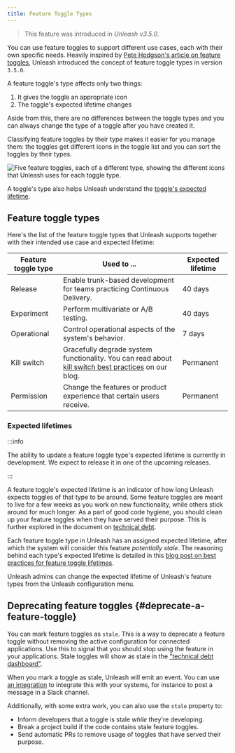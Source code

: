 ```yaml
---
title: Feature Toggle Types
---
```


> This feature was introduced in _Unleash v3.5.0_.

You can use feature toggles to support different use cases, each with their own specific needs. Heavily inspired by [Pete Hodgson's article on feature toggles](https://martinfowler.com/articles/feature-toggles.html), Unleash introduced the concept of feature toggle types in version `3.5.0`.

A feature toggle's type affects only two things:
1. It gives the toggle an appropriate icon
2. The toggle's expected lifetime changes

Aside from this, there are no differences between the toggle types and you can always change the type of a toggle after you have created it.

Classifying feature toggles by their type makes it easier for you manage them: the toggles get different icons in the toggle list and you can sort the toggles by their types.

![Five feature toggles, each of a different type, showing the different icons that Unleash uses for each toggle type.](/img/toggle_type_icons.png "Feature toggle type icons")

A toggle's type also helps Unleash understand the [toggle's expected lifetime](#expected-lifetimes).
## Feature toggle types

Here's the list of the feature toggle types that Unleash supports together with their intended use case and expected lifetime:

| Feature toggle type | Used to ...                                                                                                                                                       | Expected lifetime |
|---------------------|-------------------------------------------------------------------------------------------------------------------------------------------------------------------|-------------------|
| Release             | Enable trunk-based development for teams practicing Continuous Delivery.                                                                                          | 40 days           |
| Experiment          | Perform multivariate or A/B testing.                                                                                                                              | 40 days           |
| Operational         | Control operational aspects of the system's behavior.                                                                                                             | 7 days            |
| Kill switch         | Gracefully degrade system functionality. You can read about [kill switch best practices](https://www.getunleash.io/blog/kill-switches-best-practice) on our blog. | Permanent         |
| Permission          | Change the features or product experience that certain users receive.                                                                                             | Permanent         |

### Expected lifetimes

:::info

The ability to update a feature toggle type's expected lifetime is currently in development. We expect to release it in one of the upcoming releases.

:::

A feature toggle's expected lifetime is an indicator of how long Unleash expects toggles of that type to be around. Some feature toggles are meant to live for a few weeks as you work on new functionality, while others stick around for much longer. As a part of good code hygiene, you should clean up your feature toggles when they have served their purpose. This is further explored in the document on [technical debt](technical-debt.md).

Each feature toggle type in Unleash has an assigned expected lifetime, after which the system will consider this feature _potentially stale_. The reasoning behind each type's expected lifetime is detailed in this [blog post on best practices for feature toggle lifetimes](https://www.getunleash.io/blog/feature-toggle-life-time-best-practices).

Unleash admins can change the expected lifetime of Unleash's feature types from the Unleash configuration menu.


## Deprecating feature toggles {#deprecate-a-feature-toggle}

You can mark feature toggles as `stale`. This is a way to deprecate a feature toggle without removing the active configuration for connected applications. Use this to signal that you should stop using the feature in your applications. Stale toggles will show as stale in the ["technical debt dashboard"](technical-debt.md).

When you mark a toggle as stale, Unleash will emit an event. You can use [an integration](integrations/integrations.md) to integrate this with your systems, for instance to post a message in a Slack channel.

Additionally, with some extra work, you can also use the `stale` property to:

- Inform developers that a toggle is stale _while_ they're developing.
- Break a project build if the code contains stale feature toggles.
- Send automatic PRs to remove usage of toggles that have served their purpose.
